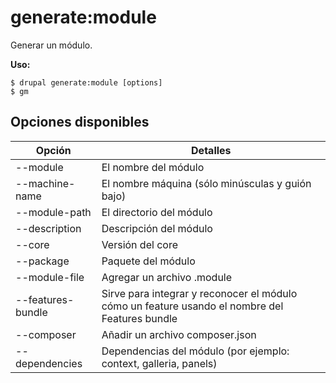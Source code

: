 # generate:module
Generar un módulo.

**Uso:**
```
$ drupal generate:module [options]
$ gm  
```

## Opciones disponibles
Opción | Detalles
-------|-------------
--module | El nombre del módulo
--machine-name | El nombre máquina (sólo minúsculas y guión bajo)
--module-path | El directorio del módulo
--description | Descripción del módulo
--core | Versión del core
--package | Paquete del módulo
--module-file | Agregar un archivo .module
--features-bundle | Sirve para integrar y reconocer el módulo cómo un feature usando el nombre del Features bundle
--composer | Añadir un archivo composer.json
--dependencies | Dependencias del módulo (por ejemplo: context, galleria, panels)
